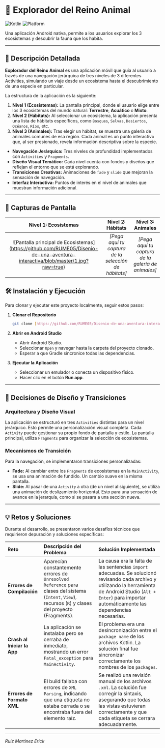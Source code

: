 # 🦒 Explorador del Reino Animal

![Kotlin](https://img.shields.io/badge/Language-Kotlin-blue?style=for-the-badge&logo=kotlin)
![Platform](https://img.shields.io/badge/Platform-Android-green?style=for-the-badge&logo=android)

Una aplicación Android nativa, permite a los usuarios explorar los 3 ecosistemas y descubrir la fauna que los habita.

---

## 📜 Descripción Detallada

**Explorador del Reino Animal** es una aplicación móvil que guía al usuario a través de una navegación jerárquica de tres niveles de 3 diferentes Activities, simulando un viaje desde un ecosistema hasta el descubrimiento de una especie en particular.

La estructura de la aplicación es la siguiente:
1.  **Nivel 1 (Ecosistemas):** La pantalla principal, donde el usuario elige entre los 3 ecosistemas del mundo natural: **Terrestre**, **Acuático** o **Mixto**.
2.  **Nivel 2 (Hábitats):** Al seleccionar un ecosistema, la aplicación presenta una lista de hábitats específicos, como `Bosques`, `Selvas`, `Desiertos`, `Océanos`, `Ríos`, etc.
3.  **Nivel 3 (Animales):** Tras elegir un hábitat, se muestra una galería de animales comunes de esa región. Cada animal es un punto interactivo que, al ser presionado, revela información descriptiva sobre la especie.


* **Navegación Jerárquica:** Tres niveles de profundidad implementados con `Activities` y `Fragments`.
* **Diseño Visual Temático:** Cada nivel cuenta con fondos y diseños que reflejan el entorno que se está explorando.
* **Transiciones Creativas:** Animaciones de `fade` y `slide` que mejoran la sensación de navegación.
* **Interfaz Interactiva:** Puntos de interés en el nivel de animales que muestran información adicional.

---

## 📸 Capturas de Pantalla

| Nivel 1: Ecosistemas                                       | Nivel 2: Hábitats                                        | Nivel 3: Animales                                       |
| :---------------------------------------------------------: | :----------------------------------------------------------: | :------------------------------------------------------: |
| ![Pantalla principal de Ecosistemas] (https://github.com/RUME05/Disenio-de-una-aventura-interactiva/blob/master/1.jpg?raw=true) | *[Pega aquí tu captura de la selección de hábitats]* | *[Pega aquí tu captura de la galería de animales]* |
## 🛠️ Instalación y Ejecución

Para clonar y ejecutar este proyecto localmente, seguir estos pasos:

1.  **Clonar el Repositorio**
    ```bash
    git clone [https://github.com/RUME05/Disenio-de-una-aventura-interactiva.git](https://github.com/RUME05/Disenio-de-una-aventura-interactiva.git)
    ```

2.  **Abrir en Android Studio**
    * Abrir Android Studio.
    * Seleccionar `Open` y navegar hasta la carpeta del proyecto clonado.
    * Esperar a que Gradle sincronice todas las dependencias.

3.  **Ejecutar la Aplicación**
    * Seleccionar un emulador o conecta un dispositivo físico.
    * Hacer clic en el botón **Run app**.

---

## 🎨 Decisiones de Diseño y Transiciones

### Arquitectura y Diseño Visual
La aplicación se estructuró en tres `Activities` distintas para un nivel jerárquico. Esto permite una personalización visual completa. Cada `Activity` puede gestionar su propio fondo de pantalla y estilo. La pantalla principal, utiliza `Fragments` para organizar la selección de ecosistemas.

### Mecanismos de Transición
Para la navegación, se implementaron transiciones personalizadas:
* **Fade:** Al cambiar entre los `Fragments` de ecosistemas en la `MainActivity`, se usa una animación de fundido. Un cambio suave en la misma pantalla.
* **Slide:** Al pasar de una `Activity` a otra (de un nivel al siguiente), se utiliza una animación de deslizamiento horizontal. Esto para una sensación de avance en la jerarquía, como si se pasara a una sección nueva.

---

## 💡 Retos y Soluciones

Durante el desarrollo, se presentaron varios desafíos técnicos que requirieron depuración y soluciones específicas:

| Reto                      | Descripción del Problema                                                                                                                              | Solución Implementada                                                                                                                                                                                                                           |
| :------------------------ | :---------------------------------------------------------------------------------------------------------------------------------------------------- | :---------------------------------------------------------------------------------------------------------------------------------------------------------------------------------------------------------------------------------------------- |
| **Errores de Compilación** | Aparecían constantemente errores de `Unresolved Reference` para clases del sistema (`Intent`, `View`), recursos (`R`) y clases del proyecto (Fragments). | La causa era la falta de las sentencias `import` adecuadas. Se solucionó revisando cada archivo y utilizando la herramienta de Android Studio (`Alt + Enter`) para importar automáticamente las dependencias necesarias.                               |
| **Crash al Iniciar la App** | La aplicación se instalaba pero se cerraba de inmediato, mostrando un error `Fatal_exception` para `MainActivity`.                     | El problema era una desincronización entre el `package name` de los archivos Kotlin. La solución final fue sincronizar correctamente los nombres de los `packages`. |
| **Errores de Formato XML** | El build fallaba con errores de `XML Parsing`, indicando que una etiqueta no estaba cerrada o se encontraba fuera del elemento raíz.                    | Se realizó una revisión manual de los archivos `.xml`. La solución fue corregir la sintaxis, asegurando que todas las vistas estuvieran correctamente y que cada etiqueta se cerrara adecuadamente.                |

---
*Ruiz Martinez Erick*
